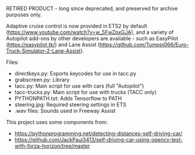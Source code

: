 RETIRED PRODUCT - long since deprecated, and preserved for archive purposes only. 

Adaptive cruise control is now provided in ETS2 by default (https://www.youtube.com/watch?v=w_5FwZpxGJA), and a variety of Autopilot add-ons by other developers are available - such as EasyPilot (https://easypilot.tk/) and Lane Assist (https://github.com/Tumppi066/Euro-Truck-Simulator-2-Lane-Assist).

Files:
- directkeys.py: Exports keycodes for use in tacc.py
- grabscreen.py: Library 
- tacc.py: Main script for use with cars (full "Autopilot")
- tacc-trucks.py: Main script for use with trucks (TACC only)
- PYTHONPATH.txt: Adds Tensorflow to PATH
- steering.jpg: Required steering settings in ETS
- .wav files: Sounds used in Freeway Assist

This project uses some components from:
- https://pythonprogramming.net/detecting-distances-self-driving-car/
- https://github.com/JackPaul3413/self-driving-car-using-opencv-test-with-forza-horizon/tree/master
